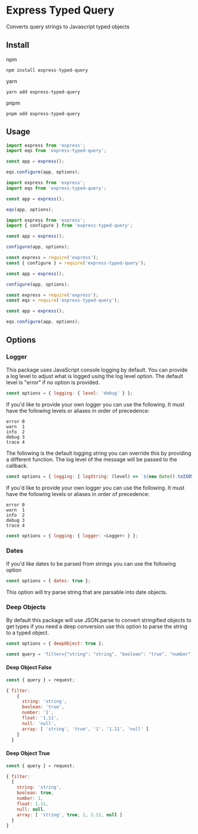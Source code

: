 # Express Typed Query

Converts query strings to Javascript typed objects

## Install

npm
```
npm install express-typed-query
```

yarn
```
yarn add express-typed-query
```

pnpm
```
pnpm add express-typed-query
```

## Usage

```javascript
import express from 'express';
import eqs from 'express-typed-query';

const app = express();

eqs.configure(app, options);
```

```javascript
import express from 'express';
import eqs from 'express-typed-query';

const app = express();

eqs(app, options);
```

```javascript
import express from 'express';
import { configure } from 'express-typed-query';

const app = express();

configure(app, options);
```

```javascript
const express = require('express');
const { configure } = require('express-typed-query');

const app = express();

configure(app, options);
```

```javascript
const express = require('express');
const eqs = require('express-typed-query');

const app = express();

eqs.configure(app, options);
```

## Options

### Logger
This package uses JavaScript console logging by default. You can provide a log level to adjust what
is logged using the log level option. The default level is "error" if no option is provided.

```javascript
const options = { logging: { level: 'debug' } };
```

If you'd like to provide your own logger you can use the following.
It must have the following levels or aliases in order of precedence:

```
error 0
warn  1
info  2
debug 3
trace 4
```

The following is the default logging string you can override this by providing
a different function. The log level of the message will be passed to the callback.

```javascript
const options = { logging: { logString: (level) => `${new Date().toISOString()} [${level.toUpperCase()}] -` } };
```

If you'd like to provide your own logger you can use the following.
It must have the following levels or aliases in order of precedence:

```
error 0
warn  1
info  2
debug 3
trace 4
```

```javascript
const options = { logging: { logger: <Logger> } };
```

### Dates

If you'd like dates to be parsed from strings you can use the following option

```javascript
const options = { dates: true };
```

This option will try parse string that are parsable into date objects.

### Deep Objects

By default this package will use JSON.parse to convert stringified objects to get types
if you need a deep conversion use this option to parse the string to a typed object.

```javascript
const options = { deepObject: true };

const query = 'filter={"string": "string", "boolean": "true", "number": "1", "float": "1.11", "null": "null", "array": ["string", "true", "1", "1.11", "null"] }'
```

#### Deep Object False
```javascript
const { query } = request;

{ filter:
    {
      string: 'string',
      boolean: 'true',
      number: '1',
      float: '1.11',
      null: 'null',
      array: [ 'string', 'true', '1', '1.11', 'null' ]
    }
  }
```

#### Deep Object True
```javascript
const { query } = request;

{ filter:
  {
    string: 'string',
    boolean: true,
    number: 1,
    float: 1.11,
    null: null,
    array: [ 'string', true, 1, 1.11, null ]
  }
}
```